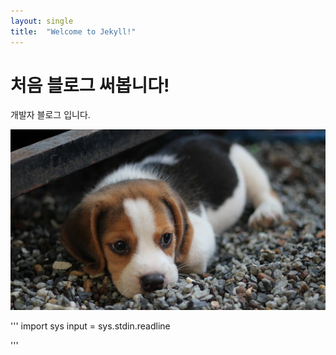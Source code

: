 ```yaml
---
layout: single
title:  "Welcome to Jekyll!"
---
```


# 처음 블로그 써봅니다!

개발자 블로그 입니다.

![beagle](../images/2023-04-02-fist/beagle.jpg)

'''
import sys
input = sys.stdin.readline

'''